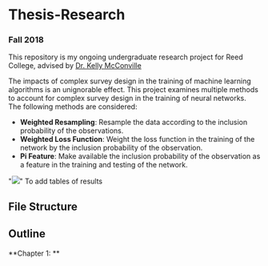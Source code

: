 # Thesis-Research
### Fall 2018

This repository is my ongoing undergraduate research project for Reed College, advised by [Dr. Kelly McConville](https://github.com/mcconvil)

The impacts of complex survey design in the training of machine learning algorithms is an unignorable effect. This project examines multiple methods to account for complex survey design in the training of neural networks. The following methods are considered:
- **Weighted Resampling**: Resample the data according to the inclusion probability of the observations.
- **Weighted Loss Function**: Weight the loss function in the training of the network by the inclusion probability of the observation.
- **Pi Feature**: Make available the inclusion probability of the observation as a feature in the training and testing of the network. 

"![](folder/img_name.jpg)" To add tables of results

## File Structure

## Outline

**Chapter 1: **
